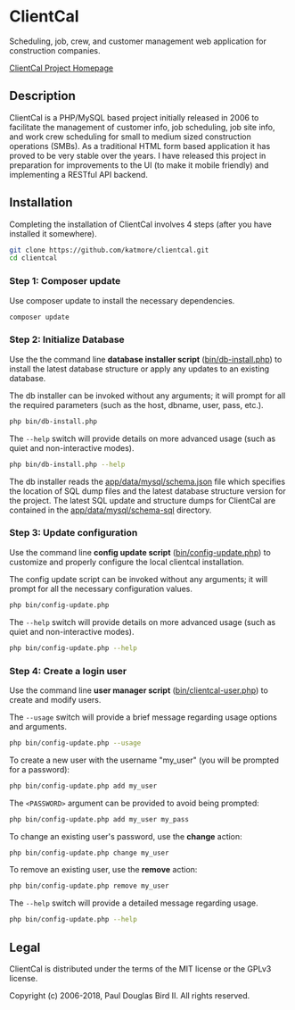 # ClientCal
Scheduling, job, crew, and customer management web application for construction companies.

[ClientCal Project Homepage](https://github.com/katmore/clientcal)

## Description
ClientCal is a PHP/MySQL based project initially released in 2006 to facilitate the management of customer info, job scheduling, job site info, and work crew scheduling for small to medium sized construction operations (SMBs). As a traditional HTML form based application it has proved to be very stable over the years. I have released this project in preparation for improvements to the UI (to make it mobile friendly) and implementing a RESTful API backend.

## Installation
Completing the installation of ClientCal involves 4 steps (after you have installed it somewhere).

```sh
git clone https://github.com/katmore/clientcal.git 
cd clientcal
```

### Step 1: Composer update
Use composer update to install the necessary dependencies.
```sh
composer update
```

### Step 2: Initialize Database

Use the the command line **database installer script** ([bin/db-install.php](bin/db-install.php)) to install the latest database structure or apply any updates to an existing database.

The db installer can be invoked without any arguments; it will prompt for all the required parameters (such as the host, dbname, user, pass, etc.).
```sh
php bin/db-install.php
```

The `--help` switch will provide details on more advanced usage (such as quiet and non-interactive modes).
```sh
php bin/db-install.php --help
```

The db installer reads the [app/data/mysql/schema.json](app/data/mysql/schema.json) file which specifies the location of SQL dump files and the latest database structure version for the project. The latest SQL update and structure dumps for ClientCal are contained in the [app/data/mysql/schema-sql](app/data/mysql/schema-sql) directory.

### Step 3: Update configuration

Use the command line **config update script** ([bin/config-update.php](bin/config-update.php)) to customize and properly configure the local clientcal installation.

The config update script can be invoked without any arguments; it will prompt for all the necessary configuration values.

```sh
php bin/config-update.php
```

The `--help` switch will provide details on more advanced usage (such as quiet and non-interactive modes).
```sh
php bin/config-update.php --help
```

### Step 4: Create a login user

Use the command line **user manager script** ([bin/clientcal-user.php](bin/clientcal-user.php)) to create and modify users.

The `--usage` switch will provide a brief message regarding usage options and arguments.
```sh
php bin/config-update.php --usage
```

To create a new user with the username "my_user" (you will be prompted for a password):
```sh
php bin/config-update.php add my_user
```

The `<PASSWORD>` argument can be provided to avoid being prompted:
```sh
php bin/config-update.php add my_user my_pass
```

To change an existing user's password, use the **change** action:
```sh
php bin/config-update.php change my_user
```

To remove an existing user, use the **remove** action:
```sh
php bin/config-update.php remove my_user
```

The `--help` switch will provide a detailed message regarding usage.
```sh
php bin/config-update.php --help
```

## Legal
ClientCal is distributed under the terms of the MIT license or the GPLv3 license.

Copyright (c) 2006-2018, Paul Douglas Bird II.
All rights reserved.

